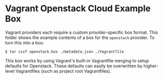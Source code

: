 # Vagrant Openstack Cloud Example Box

Vagrant providers each require a custom provider-specific box format.
This folder shows the example contents of a box for the `openstack` provider.
To turn this into a box:

```
$ tar cvzf openstack.box ./metadata.json ./Vagrantfile
```

This box works by using Vagrant's built-in Vagrantfile merging to setup
defaults for Openstack. These defaults can easily be overwritten by higher-level
Vagrantfiles (such as project root Vagrantfiles).
